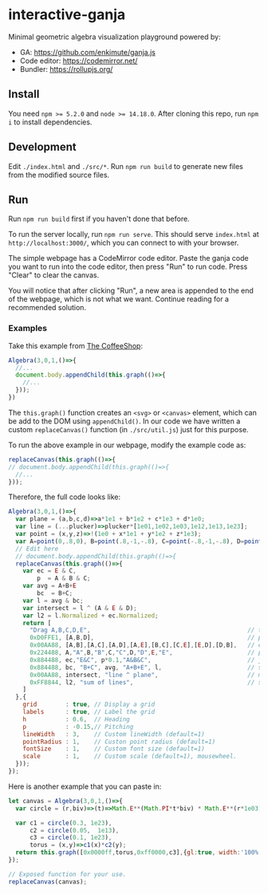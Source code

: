 # interactive-ganja

Minimal geometric algebra visualization playground powered by:
- GA: https://github.com/enkimute/ganja.js
- Code editor: https://codemirror.net/
- Bundler: https://rollupjs.org/

## Install

You need `npm >= 5.2.0` and `node >= 14.18.0`. After cloning this repo, run `npm i` to install dependencies.

## Development

Edit `./index.html` and `./src/*`. Run `npm run build` to generate new files from the modified source files.

## Run

Run `npm run build` first if you haven't done that before.

To run the server locally, run `npm run serve`. This should serve `index.html` at `http://localhost:3000/`, which you can connect to with your browser.

The simple webpage has a CodeMirror code editor. Paste the ganja code you want to run into the code editor, then press "Run" to run code. Press "Clear" to clear the canvas.

You will notice that after clicking "Run", a new area is appended to the end of the webpage, which is not what we want. Continue reading for a recommended solution.

### Examples

Take this example from [The CoffeeShop](https://enkimute.github.io/ganja.js/examples/coffeeshop.html#pga3d_points_and_lines):

```js
Algebra(3,0,1,()=>{
  //...
  document.body.appendChild(this.graph(()=>{
    //...
  }));
})
```

The `this.graph()` function creates an `<svg>` or `<canvas>` element, which can be add to the DOM using `appendChild()`. In our code we have written a custom `replaceCanvas()` function (in `./src/util.js`) just for this purpose.

To run the above example in our webpage, modify the example code as:

```js
replaceCanvas(this.graph(()=>{
// document.body.appendChild(this.graph(()=>{
  //...
}));
```

Therefore, the full code looks like:

```js
Algebra(3,0,1,()=>{
  var plane = (a,b,c,d)=>a*1e1 + b*1e2 + c*1e3 + d*1e0;
  var line = (...plucker)=>plucker*[1e01,1e02,1e03,1e12,1e13,1e23];
  var point = (x,y,z)=>!(1e0 + x*1e1 + y*1e2 + z*1e3);
  var A=point(0,.8,0), B=point(.8,-1,-.8), C=point(-.8,-1,-.8), D=point(.8,-1,.8), E=point(-.8,-1,.8);
  // Edit here
  // document.body.appendChild(this.graph(()=>{
  replaceCanvas(this.graph(()=>{
    var ec = E & C,
        p  = A & B & C;
    var avg = A+B+E
        bc  = B+C;
    var l = avg & bc;
    var intersect = l ^ (A & E & D);
    var l2 = l.Normalized + ec.Normalized;
    return [
      "Drag A,B,C,D,E",                                            // title.
      0xD0FFE1, [A,B,D],                                           // polygons
      0x00AA88, [A,B],[A,C],[A,D],[A,E],[B,C],[C,E],[E,D],[D,B],   // edges
      0x224488, A,"A",B,"B",C,"C",D,"D",E,"E",                     // points
      0x884488, ec,"E&C", p*0.1,"A&B&C",                           // join of points
      0x884488, bc, "B+C", avg, "A+B+E", l,                        // sum of points
      0x00AA88, intersect, "line ^ plane",                         // meets
      0xFF8844, l2, "sum of lines",                                // sum of lines.
    ]
  },{
    grid        : true, // Display a grid
    labels      : true, // Label the grid
    h           : 0.6,  // Heading
    p           : -0.15,// Pitching
    lineWidth   : 3,    // Custom lineWidth (default=1)
    pointRadius : 1,    // Custon point radius (default=1)
    fontSize    : 1,    // Custom font size (default=1)
    scale       : 1,    // Custom scale (default=1), mousewheel.
  }));
});
```

Here is another example that you can paste in:

```js
let canvas = Algebra(3,0,1,()=>{
  var circle = (r,biv)=>(t)=>Math.E**(Math.PI*t*biv) * Math.E**(r*1e03);

  var c1 = circle(0.3, 1e23),
      c2 = circle(0.05,  1e13),
      c3 = circle(0.1, 1e23),         
      torus = (x,y)=>c1(x)*c2(y);
  return this.graph([0x0000ff,torus,0xff0000,c3],{gl:true, width:'100%', height:'400px'})
});

// Exposed function for your use.
replaceCanvas(canvas);
```
